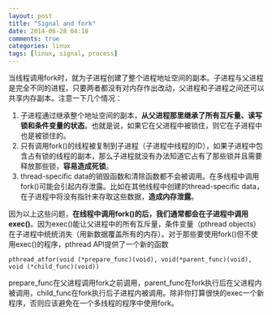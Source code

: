 ```yaml
---
layout: post
title: "Signal and fork"
date: 2014-06-28 04:18
comments: true
categories: linux
tags: [linux, signal, process]
---
```


当线程调用fork时，就为子进程创建了整个进程地址空间的副本。子进程与父进程是完全不同的进程，只要两者都没有对内存作出改动，父进程和子进程之间还可以共享内存副本。注意一下几个情况：

1. 子进程通过继承整个地址空间的副本，**从父进程那里继承了所有互斥量、读写锁和条件变量的状态**。也就是说，如果它在父进程中被锁住，则它在子进程中也是被锁住的。
2. 只有调用fork()的线程被复制到子进程（子进程中线程的ID），如果子进程中包含占有锁的线程的副本，那么子进程就没有办法知道它占有了那些锁并且需要释放那些锁，**容易造成死锁**。
3. thread-specific data的销毁函数和清除函数都不会被调用。在多线程中调用fork()可能会引起内存泄露。比如在其他线程中创建的thread-specific data，在子进程中将没有指针来存取这些数据，**造成内存泄露**。

因为以上这些问题，**在线程中调用fork()的后，我们通常都会在子进程中调用exec()**。因为exec()能让父进程中的所有互斥量，条件变量（pthread objects）在子进程中统统消失（用新数据覆盖所有的内存）。对于那些要使用fork()但不使用exec()的程序，pthread API提供了一个新的函数

	pthread_atfor(void (*prepare_func)(void), void(*parent_func)(void), void (*child_func)(void))

prepare_func在父进程调用fork之前调用，parent_func在fork执行后在父进程内被调用，child_func在fork执行后子进程内被调用。除非你打算很快的exec一个新程序，否则应该避免在一个多线程的程序中使用fork。
